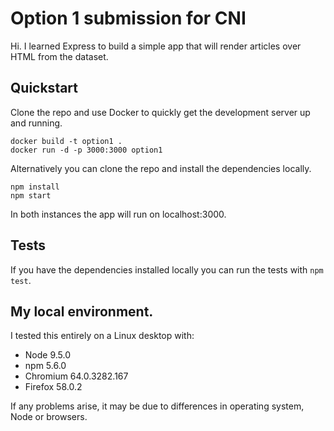 # Option 1 submission for CNI

Hi. I learned Express to build a simple app that will render articles over HTML from the dataset.

## Quickstart

Clone the repo and use Docker to quickly get the development server up and running.
```
docker build -t option1 .
docker run -d -p 3000:3000 option1
```

Alternatively you can clone the repo and install the dependencies locally.
```
npm install
npm start
```

In both instances the app will run on localhost:3000.

## Tests

If you have the dependencies installed locally you can run the tests with `npm test`.

## My local environment.

I tested this entirely on a Linux desktop with:

* Node 9.5.0
* npm 5.6.0
* Chromium 64.0.3282.167
* Firefox 58.0.2

If any problems arise, it may be due to differences in operating system, Node or browsers.
